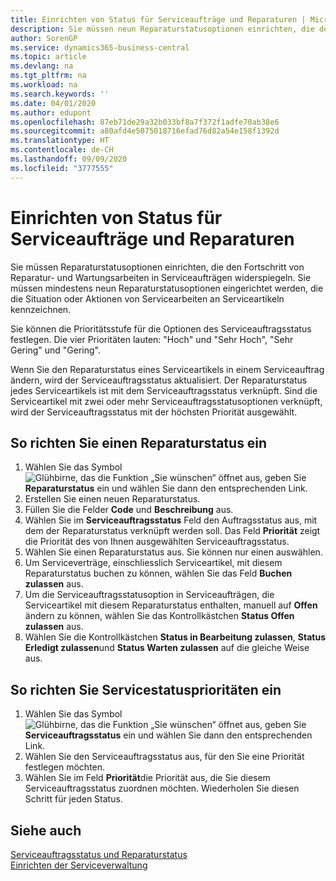```yaml
---
title: Einrichten von Status für Serviceaufträge und Reparaturen | Microsoft Docs
description: Sie müssen neun Reparaturstatusoptionen einrichten, die den Fortschritt von Reparatur- und Wartungsarbeiten in Serviceaufträgen widerspiegeln.
author: SorenGP
ms.service: dynamics365-business-central
ms.topic: article
ms.devlang: na
ms.tgt_pltfrm: na
ms.workload: na
ms.search.keywords: ''
ms.date: 04/01/2020
ms.author: edupont
ms.openlocfilehash: 87eb71de29a32b033bf8a7f372f1adfe70ab38e6
ms.sourcegitcommit: a80afd4e5075018716efad76d82a54e158f1392d
ms.translationtype: HT
ms.contentlocale: de-CH
ms.lasthandoff: 09/09/2020
ms.locfileid: "3777555"
---
```

# <a name="set-up-statuses-for-service-orders-and-repairs"></a>Einrichten von Status für Serviceaufträge und Reparaturen
Sie müssen Reparaturstatusoptionen einrichten, die den Fortschritt von Reparatur- und Wartungsarbeiten in Serviceaufträgen widerspiegeln. Sie müssen mindestens neun Reparaturstatusoptionen eingerichtet werden, die die Situation oder Aktionen von Servicearbeiten an Serviceartikeln kennzeichnen.  

Sie können die Prioritätsstufe für die Optionen des Serviceauftragsstatus festlegen. Die vier Prioritäten lauten: "Hoch" und "Sehr Hoch", "Sehr Gering" und "Gering".  

Wenn Sie den Reparaturstatus eines Serviceartikels in einem Serviceauftrag ändern, wird der Serviceauftragsstatus aktualisiert. Der Reparaturstatus jedes Serviceartikels ist mit dem Serviceauftragsstatus verknüpft. Sind die Serviceartikel mit zwei oder mehr Serviceauftragsstatusoptionen verknüpft, wird der Serviceauftragsstatus mit der höchsten Priorität ausgewählt.  

## <a name="to-set-up-a-repair-status"></a>So richten Sie einen Reparaturstatus ein  
1. Wählen Sie das Symbol ![Glühbirne, das die Funktion „Sie wünschen“ öffnet](media/ui-search/search_small.png "Tell Me-Funktion") aus, geben Sie **Reparaturstatus** ein und wählen Sie dann den entsprechenden Link.
2. Erstellen Sie einen neuen Reparaturstatus.  
3. Füllen Sie die Felder **Code** und **Beschreibung** aus.  
4. Wählen Sie im **Serviceauftragsstatus** Feld den Auftragsstatus aus, mit dem der Reparaturstatus verknüpft werden soll. Das Feld **Priorität** zeigt die Priorität des von Ihnen ausgewählten Serviceauftragsstatus.  
5. Wählen Sie einen Reparaturstatus aus. Sie können nur einen auswählen.  
6. Um Serviceverträge, einschliesslich Serviceartikel, mit diesem Reparaturstatus buchen zu können, wählen Sie das Feld **Buchen zulassen** aus.  
7. Um die Serviceauftragsstatusoption in Serviceaufträgen, die Serviceartikel mit diesem Reparaturstatus enthalten, manuell auf **Offen** ändern zu können, wählen Sie das Kontrollkästchen **Status Offen zulassen** aus.  
8. Wählen Sie die Kontrollkästchen **Status in Bearbeitung zulassen**, **Status Erledigt zulassen**und **Status Warten zulassen** auf die gleiche Weise aus.
  
## <a name="to-set-up-service-status-priorities"></a>So richten Sie Servicestatusprioritäten ein  
1. Wählen Sie das Symbol ![Glühbirne, das die Funktion „Sie wünschen“ öffnet](media/ui-search/search_small.png "Tell Me-Funktion") aus, geben Sie **Serviceauftragsstatus** ein und wählen Sie dann den entsprechenden Link.  
2. Wählen Sie den Serviceauftragsstatus aus, für den Sie eine Priorität festlegen möchten.  
3. Wählen Sie im Feld **Priorität**die Priorität aus, die Sie diesem Serviceauftragsstatus zuordnen möchten. Wiederholen Sie diesen Schritt für jeden Status.  

## <a name="see-also"></a>Siehe auch  
[Serviceauftragsstatus und Reparaturstatus](service-service-order-status-and-repair-status.md)  
[Einrichten der Serviceverwaltung](service-setup-service.md)  
